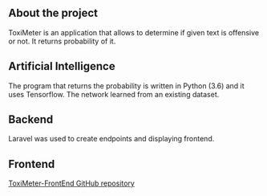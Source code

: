 ## About the project
ToxiMeter is an application that allows to determine if given text is offensive or not. It returns probability of it. 
## Artificial Intelligence
The program that returns the probability is written in Python (3.6) and it uses Tensorflow. The network learned from an existing dataset.
## Backend
Laravel was used to create endpoints and displaying frontend.
## Frontend
[ToxiMeter-FrontEnd GitHub repository](https://github.com/Talorvi/ToxiMeter-FrontEnd)
